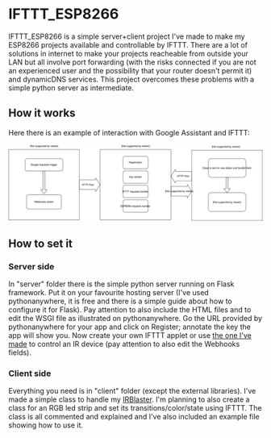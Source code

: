 # IFTTT_ESP8266
IFTTT_ESP8266 is a simple server+client project I've made to make my ESP8266 projects available and controllable by IFTTT. There are a lot of solutions in internet to make your projects reacheable from outside your LAN but all involve port forwarding (with the risks connected if you are not an experienced user and the possibility that your router doesn't permit it) and dynamicDNS services. This project overcomes these problems with a simple python server as intermediate.

## How it works
Here there is an example of interaction with Google Assistant and IFTTT:

![Schema](/images/IFTTT_interaction.svg)

## How to set it
### Server side
In "server" folder there is the simple python server running on Flask framework. Put it on your favourite hosting server (I've used pythonanywhere, it is free and there is a simple guide about how to configure it for Flask). Pay attention to also include the HTML files and to edit the WSGI file as illustrated on pythonanywhere. Go the URL provided by pythonanywhere for your app and click on Register; annotate the key the app will show you. Now create your own IFTTT applet or use [the one I've made](https://ifttt.com/applets/UrXQec9Z-ifttt_esp8266_ir) to control an IR device (pay attention to also edit the Webhooks fields).
### Client side
Everything you need is in "client" folder (except the external libraries). I've made a simple class to handle my [IRBlaster](https://www.thingiverse.com/thing:2756041). I'm planning to also create a class for an RGB led strip and set its transitions/color/state using IFTTT. The class is all commented and explained and I've also included an example file showing how to use it.

